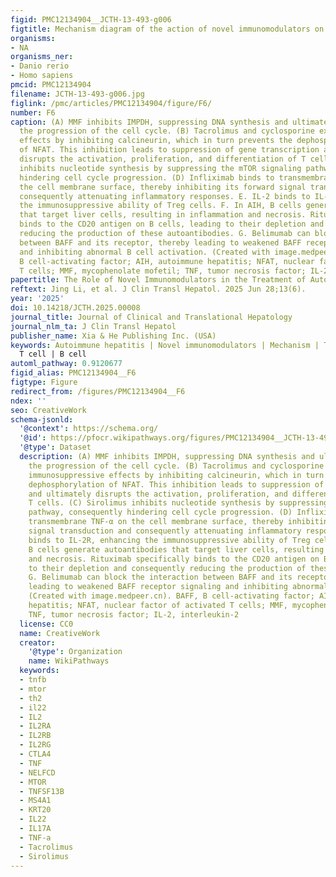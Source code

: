 ```yaml
---
figid: PMC12134904__JCTH-13-493-g006
figtitle: Mechanism diagram of the action of novel immunomodulators on AIH
organisms:
- NA
organisms_ner:
- Danio rerio
- Homo sapiens
pmcid: PMC12134904
filename: JCTH-13-493-g006.jpg
figlink: /pmc/articles/PMC12134904/figure/F6/
number: F6
caption: (A) MMF inhibits IMPDH, suppressing DNA synthesis and ultimately blocking
  the progression of the cell cycle. (B) Tacrolimus and cyclosporine exert their immunosuppressive
  effects by inhibiting calcineurin, which in turn prevents the dephosphorylation
  of NFAT. This inhibition leads to suppression of gene transcription and ultimately
  disrupts the activation, proliferation, and differentiation of T cells. (C) Sirolimus
  inhibits nucleotide synthesis by suppressing the mTOR signaling pathway, consequently
  hindering cell cycle progression. (D) Infliximab binds to transmembrane TNF-α on
  the cell membrane surface, thereby inhibiting its forward signal transduction and
  consequently attenuating inflammatory responses. E. IL-2 binds to IL-2R, enhancing
  the immunosuppressive ability of Treg cells. F. In AIH, B cells generate autoantibodies
  that target liver cells, resulting in inflammation and necrosis. Rituximab specifically
  binds to the CD20 antigen on B cells, leading to their depletion and consequently
  reducing the production of these autoantibodies. G. Belimumab can block the interaction
  between BAFF and its receptor, thereby leading to weakened BAFF receptor signaling
  and inhibiting abnormal B cell activation. (Created with image.medpeer.cn). BAFF,
  B cell-activating factor; AIH, autoimmune hepatitis; NFAT, nuclear factor of activated
  T cells; MMF, mycophenolate mofetil; TNF, tumor necrosis factor; IL-2, interleukin-2
papertitle: The Role of Novel Immunomodulators in the Treatment of Autoimmune Hepatitis
reftext: Jing Li, et al. J Clin Transl Hepatol. 2025 Jun 28;13(6).
year: '2025'
doi: 10.14218/JCTH.2025.00008
journal_title: Journal of Clinical and Translational Hepatology
journal_nlm_ta: J Clin Transl Hepatol
publisher_name: Xia & He Publishing Inc. (USA)
keywords: Autoimmune hepatitis | Novel immunomodulators | Mechanism | Treatment |
  T cell | B cell
automl_pathway: 0.9120677
figid_alias: PMC12134904__F6
figtype: Figure
redirect_from: /figures/PMC12134904__F6
ndex: ''
seo: CreativeWork
schema-jsonld:
  '@context': https://schema.org/
  '@id': https://pfocr.wikipathways.org/figures/PMC12134904__JCTH-13-493-g006.html
  '@type': Dataset
  description: (A) MMF inhibits IMPDH, suppressing DNA synthesis and ultimately blocking
    the progression of the cell cycle. (B) Tacrolimus and cyclosporine exert their
    immunosuppressive effects by inhibiting calcineurin, which in turn prevents the
    dephosphorylation of NFAT. This inhibition leads to suppression of gene transcription
    and ultimately disrupts the activation, proliferation, and differentiation of
    T cells. (C) Sirolimus inhibits nucleotide synthesis by suppressing the mTOR signaling
    pathway, consequently hindering cell cycle progression. (D) Infliximab binds to
    transmembrane TNF-α on the cell membrane surface, thereby inhibiting its forward
    signal transduction and consequently attenuating inflammatory responses. E. IL-2
    binds to IL-2R, enhancing the immunosuppressive ability of Treg cells. F. In AIH,
    B cells generate autoantibodies that target liver cells, resulting in inflammation
    and necrosis. Rituximab specifically binds to the CD20 antigen on B cells, leading
    to their depletion and consequently reducing the production of these autoantibodies.
    G. Belimumab can block the interaction between BAFF and its receptor, thereby
    leading to weakened BAFF receptor signaling and inhibiting abnormal B cell activation.
    (Created with image.medpeer.cn). BAFF, B cell-activating factor; AIH, autoimmune
    hepatitis; NFAT, nuclear factor of activated T cells; MMF, mycophenolate mofetil;
    TNF, tumor necrosis factor; IL-2, interleukin-2
  license: CC0
  name: CreativeWork
  creator:
    '@type': Organization
    name: WikiPathways
  keywords:
  - tnfb
  - mtor
  - th2
  - il22
  - IL2
  - IL2RA
  - IL2RB
  - IL2RG
  - CTLA4
  - TNF
  - NELFCD
  - MTOR
  - TNFSF13B
  - MS4A1
  - KRT20
  - IL22
  - IL17A
  - TNF-a
  - Tacrolimus
  - Sirolimus
---
```

